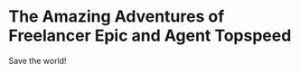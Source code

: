 The Amazing Adventures of Freelancer Epic and Agent Topspeed
============================================================

Save the world!
